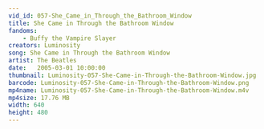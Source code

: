 ```yaml
---
vid_id: 057-She_Came_in_Through_the_Bathroom_Window
title: She Came in Through the Bathroom Window
fandoms:
    - Buffy the Vampire Slayer
creators: Luminosity
song: She Came in Through the Bathroom Window
artist: The Beatles
date:   2005-03-01 10:00:00
thumbnail: Luminosity-057-She-Came-in-Through-the-Bathroom-Window.jpg
barcode: Luminosity-057-She-Came-in-Through-the-Bathroom-Window.png
mp4name: Luminosity-057-She-Came-in-Through-the-Bathroom-Window.m4v
mp4size: 17.76 MB
width: 640
height: 480
---
```



  